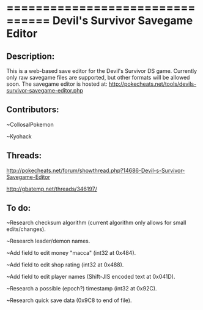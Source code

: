 ================================
Devil's Survivor Savegame Editor
================================



Description:
------------
This is a web-based save editor for the Devil's Survivor DS game. Currently only raw savegame files are supported, but other formats will be allowed soon. The savegame editor is hosted at: http://pokecheats.net/tools/devils-survivor-savegame-editor.php



Contributors:
-------------
~CollosalPokemon

~Kyohack



Threads:
-------
http://pokecheats.net/forum/showthread.php?14686-Devil-s-Survivor-Savegame-Editor

http://gbatemp.net/threads/346197/



To do:
------
~Research checksum algorithm (current algorithm only allows for small edits/changes).

~Research leader/demon names.

~Add field to edit money "macca" (int32 at 0x484).

~Add field to edit shop rating (int32 at 0x488).

~Add field to edit player names (Shift-JIS encoded text at 0x041D).

~Research a possible (epoch?) timestamp (int32 at 0x92C).

~Research quick save data (0x9C8 to end of file).
